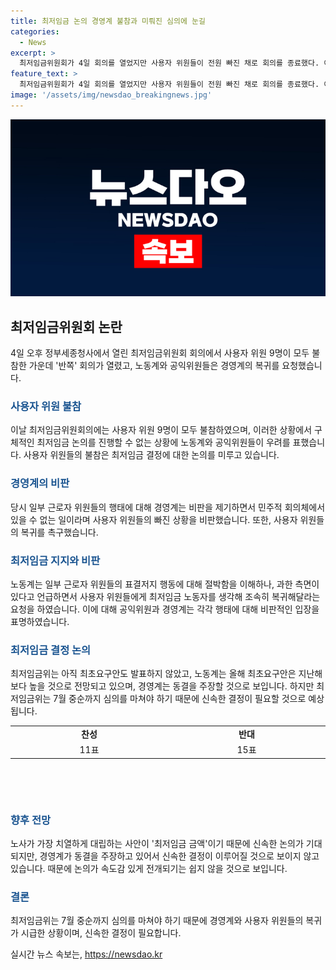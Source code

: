 ```yaml
---
title: 최저임금 논의 경영계 불참과 미뤄진 심의에 눈길
categories:
  - News
excerpt: >
  최저임금위원회가 4일 회의를 열었지만 사용자 위원들이 전원 빠진 채로 회의를 종료했다. 이에 회의는 지연되고, 7월 중순까지 논의가 마무리되어야 한다. 사용자 위원들의 부재는 노동계와 공익위원들의 비판을 일으키며, 노동계는 최저임금 결정을 위해 사용자 위원들의 복귀를 촉구했다. 이번 회의에서 업종별 차등적용 안건은 부결되었고, 최저임금 결정에 대한 논의는 예년보다 더 시급하다는 관측이 나온다.
feature_text: >
  최저임금위원회가 4일 회의를 열었지만 사용자 위원들이 전원 빠진 채로 회의를 종료했다. 이에 회의는 지연되고, 7월 중순까지 논의가 마무리되어야 한다. 사용자 위원들의 부재는 노동계와 공익위원들의 비판을 일으키며, 노동계는 최저임금 결정을 위해 사용자 위원들의 복귀를 촉구했다. 이번 회의에서 업종별 차등적용 안건은 부결되었고, 최저임금 결정에 대한 논의는 예년보다 더 시급하다는 관측이 나온다.
image: '/assets/img/newsdao_breakingnews.jpg'
---
```


<p><img src="/assets/img/newsdao_breakingnews.jpg" alt="koreaapp 속보" /></p>

<h2 data-ke-size="size26">최저임금위원회 논란</h2>

<p data-ke-size="size16">4일 오후 정부세종청사에서 열린 최저임금위원회 회의에서 사용자 위원 9명이 모두 불참한 가운데 '반쪽' 회의가 열렸고, 노동계와 공익위원들은 경영계의 복귀를 요청했습니다.</p>

<h3><b><span style="color: #1a5490;">사용자 위원 불참</span></b></h3>

<p data-ke-size="size16">이날 최저임금위원회의에는 사용자 위원 9명이 모두 불참하였으며, 이러한 상황에서 구체적인 최저임금 논의를 진행할 수 없는 상황에 노동계와 공익위원들이 우려를 표했습니다. 사용자 위원들의 불참은 최저임금 결정에 대한 논의를 미루고 있습니다.</p>

<h3><b><span style="color: #1a5490;">경영계의 비판</span></b></h3>

<p data-ke-size="size16">당시 일부 근로자 위원들의 행태에 대해 경영계는 비판을 제기하면서 민주적 회의체에서 있을 수 없는 일이라며 사용자 위원들의 빠진 상황을 비판했습니다. 또한, 사용자 위원들의 복귀를 촉구했습니다.</p>

<h3><b><span style="color: #1a5490;">최저임금 지지와 비판</span></b></h3>

<p data-ke-size="size16">노동계는 일부 근로자 위원들의 표결저지 행동에 대해 절박함을 이해하나, 과한 측면이 있다고 언급하면서 사용자 위원들에게 최저임금 노동자를 생각해 조속히 복귀해달라는 요청을 하였습니다. 이에 대해 공익위원과 경영계는 각각 행태에 대해 비판적인 입장을 표명하였습니다.</p>

<h3><b><span style="color: #1a5490;">최저임금 결정 논의</span></b></h3>

<p data-ke-size="size16">최저임금위는 아직 최초요구안도 발표하지 않았고, 노동계는 올해 최초요구안은 지난해보다 높을 것으로 전망되고 있으며, 경영계는 동결을 주장할 것으로 보입니다. 하지만 최저임금위는 7월 중순까지 심의를 마쳐야 하기 때문에 신속한 결정이 필요할 것으로 예상됩니다.</p>

<table>
  <colgroup>
  <col width="252" style="width:189pt" />
  <col width="252" style="width:189pt" />
  </colgroup>
  <tbody>
  <tr>
  <td style="text-align: center; height: 17px;"><b>찬성</b></td>
  <td style="text-align: center; height: 17px;"><b>반대</b></td>
  </tr>
  <tr>
  <td style="text-align: center; height: 17px;">11표</td>
  <td style="text-align: center; height: 17px;">15표</td>
  </tr>
  </tbody>
</table>

<p data-ke-size="size16">&nbsp;</p>

<p data-ke-size="size16">&nbsp;</p>

<h3><b><span style="color: #1a5490;">향후 전망</span></b></h3>

<p data-ke-size="size16">노사가 가장 치열하게 대립하는 사안이 '최저임금 금액'이기 때문에 신속한 논의가 기대되지만, 경영계가 동결을 주장하고 있어서 신속한 결정이 이루어질 것으로 보이지 않고 있습니다. 때문에 논의가 속도감 있게 전개되기는 쉽지 않을 것으로 보입니다.</p>

<h3><b><span style="color: #1a5490;">결론</span></b></h3>

<p data-ke-size="size16">최저임금위는 7월 중순까지 심의를 마쳐야 하기 때문에 경영계와 사용자 위원들의 복귀가 시급한 상황이며, 신속한 결정이 필요합니다.</p>
실시간 뉴스 속보는, <a href="https://newsdao.kr" rel="dofollow">https://newsdao.kr</a>


